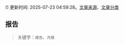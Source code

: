 :alarm_clock: 更新时间: 2025-07-23 04:59:28。[文章来源](/README.md)、[文章分类](/TAGS.md)

## 报告


> 关键字：`报告`、`月报`



